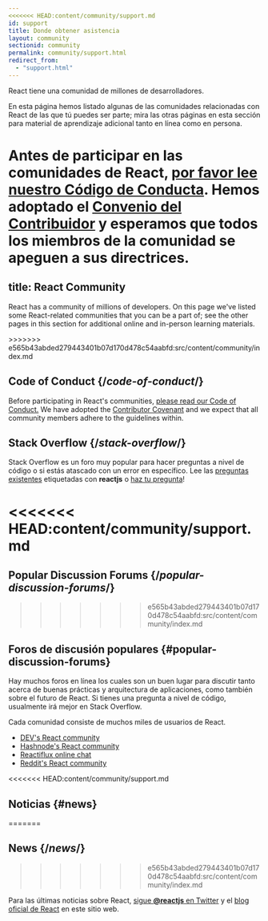 ```yaml
---
<<<<<<< HEAD:content/community/support.md
id: support
title: Donde obtener asistencia
layout: community
sectionid: community
permalink: community/support.html
redirect_from:
  - "support.html"
---
```


React tiene una comunidad de millones de desarrolladores.

En esta página hemos listado algunas de las comunidades relacionadas con React de las que tú puedes ser parte; mira las otras páginas en esta sección para material de aprendizaje adicional tanto en línea como en persona.

Antes de participar en las comunidades de React, [por favor lee nuestro Código de Conducta](https://github.com/facebook/react/blob/main/CODE_OF_CONDUCT.md). Hemos adoptado el [Convenio del Contribuidor](https://www.contributor-covenant.org/) y esperamos que todos los miembros de la comunidad se apeguen a sus directrices.
=======
title: React Community
---

<Intro>

React has a community of millions of developers. On this page we've listed some React-related communities that you can be a part of; see the other pages in this section for additional online and in-person learning materials.

</Intro>
>>>>>>> e565b43abded279443401b07d170d478c54aabfd:src/content/community/index.md

## Code of Conduct {/*code-of-conduct*/}

Before participating in React's communities, [please read our Code of Conduct.](https://github.com/facebook/react/blob/main/CODE_OF_CONDUCT.md) We have adopted the [Contributor Covenant](https://www.contributor-covenant.org/) and we expect that all community members adhere to the guidelines within.

## Stack Overflow {/*stack-overflow*/}

Stack Overflow es un foro muy popular para hacer preguntas a nivel de código o si estás atascado con un error en específico. Lee las [preguntas existentes](https://stackoverflow.com/questions/tagged/reactjs) etiquetadas con **reactjs** o [haz tu pregunta](https://stackoverflow.com/questions/ask?tags=reactjs)!

<<<<<<< HEAD:content/community/support.md
=======
## Popular Discussion Forums {/*popular-discussion-forums*/}
>>>>>>> e565b43abded279443401b07d170d478c54aabfd:src/content/community/index.md

## Foros de discusión populares {#popular-discussion-forums}

Hay muchos foros en línea los cuales son un buen lugar para discutir tanto acerca de buenas prácticas y arquitectura de aplicaciones, como también sobre el futuro de React. Si tienes una pregunta a nivel de código, usualmente irá mejor en Stack Overflow.

Cada comunidad consiste de muchos miles de usuarios de React.

* [DEV's React community](https://dev.to/t/react)
* [Hashnode's React community](https://hashnode.com/n/reactjs)
* [Reactiflux online chat](https://discord.gg/reactiflux)
* [Reddit's React community](https://www.reddit.com/r/reactjs/)

<<<<<<< HEAD:content/community/support.md
## Noticias {#news}
=======
## News {/*news*/}
>>>>>>> e565b43abded279443401b07d170d478c54aabfd:src/content/community/index.md

Para las últimas noticias sobre React, [sigue **@reactjs** en Twitter](https://twitter.com/reactjs) y el [blog oficial de React](/blog/) en este sitio web.
